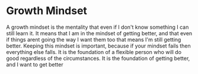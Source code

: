 # Growth Mindset

A growth mindset is the mentality that even if I don't know something I can still learn it. It means that I am in the mindset of getting better, and that even if things arent going the way I want them too that means I'm still getting better. Keeping this mindset is important, because if your mindset fails then everything else falls. It is the foundation of a flexible person who will do good regardless of the circumstances. It is the foundation of getting better, and I want to get better
